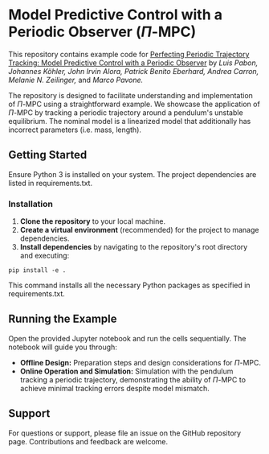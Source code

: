 # Model Predictive Control with a Periodic Observer ($\Pi$-MPC)

This repository contains example code for [Perfecting Periodic Trajectory Tracking: Model Predictive Control with a Periodic Observer]() by _Luis Pabon, Johannes Köhler, John Irvin Alora, Patrick Benito Eberhard, Andrea Carron, Melanie N. Zeilinger,_ and _Marco Pavone._

The repository is designed to facilitate understanding and implementation of $\Pi$-MPC using a straightforward example. We showcase the application of $\Pi$-MPC by tracking a periodic trajectory around a pendulum's unstable equilibrium. The nominal model is a linearized model that additionally has incorrect parameters (i.e. mass, length).

## Getting Started
Ensure Python 3 is installed on your system. The project dependencies are listed in requirements.txt.

### Installation
1. **Clone the repository** to your local machine.
2. **Create a virtual environment** (recommended) for the project to manage dependencies.
3. **Install dependencies** by navigating to the repository's root directory and executing:
```
pip install -e .
```
This command installs all the necessary Python packages as specified in requirements.txt.

## Running the Example
Open the provided Jupyter notebook and run the cells sequentially. The notebook will guide you through:

- **Offline Design:** Preparation steps and design considerations for $\Pi$-MPC.
- **Online Operation and Simulation:** Simulation with the pendulum tracking a periodic trajectory, demonstrating the ability of $\Pi$-MPC to achieve minimal tracking errors despite model mismatch.

## Support
For questions or support, please file an issue on the GitHub repository page. Contributions and feedback are welcome.
